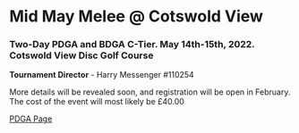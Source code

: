 # Mid May Melee @ Cotswold View
### Two-Day PDGA and BDGA C-Tier. May 14th-15th, 2022. Cotswold View Disc Golf Course



**Tournament Director** - Harry Messenger #110254<br>

More details will be revealed soon, and registration will be open in February. The cost of the event will most likely be £40.00

[PDGA Page](https://www.pdga.com/tour/event/56574)